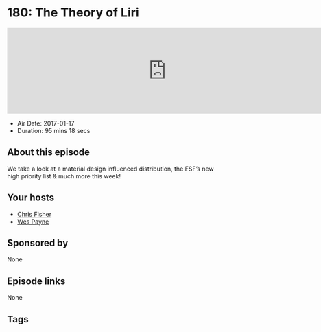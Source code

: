 # 180: The Theory of Liri

<iframe src="https://player.fireside.fm/v2/RUkczH-V+5ies2Wpo?theme=dark" width="740" height="200" frameborder="0" scrolling="no"></iframe>

* Air Date: 2017-01-17
* Duration: 95 mins 18 secs

## About this episode

We take a look at a material design influenced distribution, the FSF’s new high priority list & much more this week!

## Your hosts
* [Chris Fisher](https://linuxunplugged.com/hosts/chrislas)
* [Wes Payne](https://linuxunplugged.com/hosts/wes)

## Sponsored by

None



## Episode links

None



## Tags

